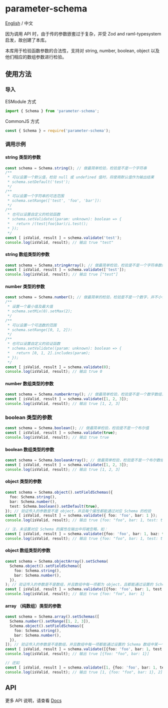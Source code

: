 # parameter-schema

[English](README_en.md) / 中文

因为调用 API 时，由于传的参数嵌套过于复杂，并受 Zod and raml-typesystem 启发，故创建了本库。

本库用于检验函数参数的合法性，支持对 string, number, boolean, object 以及他们相应的数组参数进行检验。

## 使用方法

### 导入

ESModule 方式
```typescript
import { Schema } from 'parameter-schema';
```

CommonJS 方式
```typescript
const { Schema } = require('parameter-schema');
```
### 调用示例

#### string 类型的参数

```typescript
const schema = Schema.string(); // 做最简单检验，检验是不是一个字符串
/**
 * 可以设置一个默认值，检验 null 或 undefined 值时，将使用默认值作为输出结果
 * schema.setDefault('test');
 */
/**
 * 可以设置一个字符串的可选范围
 * schema.setRange(['test', 'foo', 'bar']):
 */
/**
 * 也可以设置自定义的检验函数
 * schema.setValidate((param: unknown): boolean => {
 *   return /(test|foo|bar)/i.test();
 * });
 */
const [ isValid, result ] = schema.validate('test');
console.log(isValid, result); // 输出 true "test"
```

#### string 数组类型的参数

```typescript
const schema = Schema.stringArray(); // 做最简单检验，检验是不是一个字符串数组
const [ isValid, result ] = schema.validate(['test']);
console.log(isValid, result); // 输出 true ["test"]
```

#### number 类型的参数

```typescript
const schema = Schema.number(); // 做最简单的检验，检验是不是一个数字，并不小于默认的最小值 0
/**
 * 设置一个最小值及最大值
 * schema.setMix(0).setMax(2);
 */
/**
 * 可以设置一个可选数的范围
 * schema.setRange([0, 1, 2]):
 */
/**
 * 也可以设置自定义的验证函数
 * schema.setValidate((param: unknown): boolean => {
 *   return [0, 1, 2].includes(param);
 * });
 */
const [ isValid, result ] = schema.validate(0);
console.log(isValid, result); // 输出 true 0
```
#### number 数组类型的参数

```typescript
const schema = Schema.numberArray(); // 做最简单检验，检验是不是一个数字数组，并且数组中的每一项都不小于默认的最小值 0
const [ isValid, result ] = schema.validate([1, 2, 3]);
console.log(isValid, result); // 输出 true [1, 2, 3]
```

### boolean 类型的参数

```typescript
const schema = Schema.boolean(); // 做最简单检验，检验是不是一个布尔值
const [ isValid, result ] = schema.validate(true);
console.log(isValid, result); // 输出 true true
```

#### boolean 数组类型的参数

```typescript
const schema = Schema.booleanArray(); // 做最简单检验，检验是不是一个布尔数组
const [ isValid, result ] = schema.validate([1, 2, 3]);
console.log(isValid, result); // 输出 true [1, 2, 3]
```

#### object 类型的参数

```typescript
const schema = Schema.object().setFieldSchemas({
  foo: Schema.string(),
  bar: Schema.number(),
  test: Schema.boolean().setDefault(true),
}); // 验证传入的参数是不是 object，并且每个属性都能通过对应 Schema 的检验
const [ isValid, result ] = schema.validate({ foo: 'foo', bar: 1 });
console.log(isValid, result); // 输出 true {foo: "foo", bar: 1, test: true}
```

```typescript
// 注，未设置对应 Schema 的属性在输出中将被忽略，如：
const [ isValid, result ] = schema.validate({foo: 'foo', bar: 1, baz: false});
console.log(isValid, result); // 输出 true {foo: "foo", bar: 1, test: true}
```

#### object 数组类型的参数

```typescript
const schema = Schema.objectArray().setSchema(
  Schema.object().setFieldSchema({
    foo: Schema.string(),
    bar: Schema.number(),
  }),
); // 验证传入的参数是不是数组，并且数组中每一项都为 object，且都能通过设置的 Schema 的检验
const [ isValid, result ] = schema.validate([{foo: 'foo', bar: 1, test: true}]);
console.log(isValid, result); // 输出 true {foo: "foo", bar: 1}
```

#### array （纯数组）类型的参数

```typescript
const schema = Schema.array().setSchemas([
  Schema.number().setRange([1, 2, 3]),
  Schema.object().setFieldSchemas({
    foo: Schema.string(),
    bar: Schema.number(),
  }),
]); // 验证传入的参数是不是数组，并且数组中每一项都能通过设置的 Schema 数组中某一个 Schema 的检验
const [ isValid, result ] = schema.validate([{foo: 'foo', bar: 1, test: true}]);
console.log(isValid, result); // 输出 true [{foo: "foo", bar: 1}]
```

```typescript
// 还如
const [ isValid, result ] = schema.validate([1, {foo: 'foo', bar: 1, test: true}, 2]);
console.log(isValid, result); // 输出 true [1, {foo: "foo", bar: 1}, 2]
```


## API

更多 API 说明，请查看 [Docs](https://poplark.github.io/parameter-schema/)
